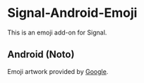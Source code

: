 # Signal-Android-Emoji
This is an emoji add-on for Signal.

## Android (Noto)
Emoji artwork provided by [Google](https://github.com/googlei18n/noto-emoji/).
